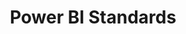 ---
layout: collection
title: "Power BI Standards"
description: "Standards for using Power BI at the NHSBSA"
status: REVIEW
tags: power-bi
order: 1
collection_tag: pbi-standards
pagination:
  data: collections.pbi-standards
  size: 50
---